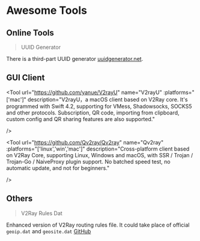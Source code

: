 # Awesome Tools

## Online Tools

> UUID Generator

<Uuid />

There is a third-part UUID generator [uuidgenerator.net](https://www.uuidgenerator.net).

## GUI Client

<Tool
    url="https://github.com/2dust/v2rayNG"
    name="V2RayNG"
    :platforms="['android']"
    description="V2RayNG is an Android APP based on V2Ray core, VPN connections can be created with VMess."
/>

<Tool
    url="https://github.com/2dust/v2rayN"
    name="V2rayN"
    :platforms="['win']"
    description="V2RayN is a V2Ray client running on Windows."
/>

<Tool
    url="https://github.com/yanue/V2rayU"
    name="V2rayU"
    :platforms="['mac']"
    description="V2rayU，a macOS client based on V2Ray core. It's programmed with Swift 4.2, supporting for VMess, Shadowsocks, SOCKS5 and other protocols. Subscription, QR code, importing from clipboard, custom config and QR sharing features are also supported."

/>

<Tool
    url="https://github.com/Qv2ray/Qv2ray"
    name="Qv2ray"
    :platforms="['linux','win','mac']"
    description="Cross-platform client based on V2Ray Core, supporting Linux, Windows and macOS, with SSR / Trojan / Trojan-Go / NaiveProxy plugin support. No batched speed test, no automatic update, and not for beginners."

/>

## Others

> V2Ray Rules Dat

Enhanced version of V2Ray routing rules file. It could take place of official `geoip.dat` and `geosite.dat` [GitHub](https://github.com/Loyalsoldier/v2ray-rules-dat)
